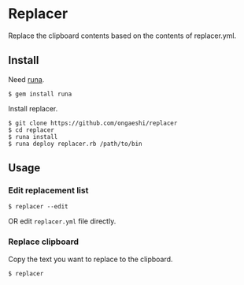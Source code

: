 # Replacer

Replace the clipboard contents based on the contents of replacer.yml.

## Install

Need [runa](https://github.com/ongaeshi/runa).

```
$ gem install runa
```

Install replacer.

```
$ git clone https://github.com/ongaeshi/replacer
$ cd replacer
$ runa install
$ runa deploy replacer.rb /path/to/bin
```

## Usage

### Edit replacement list

```
$ replacer --edit
```

OR edit `replacer.yml` file directly.

### Replace clipboard

Copy the text you want to replace to the clipboard.

```
$ replacer
```

